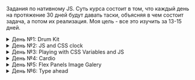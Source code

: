 Задания по нативному JS. Суть курса состоит в том, что каждый день на протяжение 30 дней будут давать таски, объясняя в чем состоит задача, а потом их реализация. Моя цель - все это изучить за 13-15 дней. 

<details> 

<summary>День №1: Drum Kit</summary>

- Работать с аудио (сделать логику для воспроизведение и остановки звуков)
- Научится обращаться к data-key и key-kode => [data-key="${event.keyCode}"]
- Добавить анимацию при клике и отключить его через некоторое время

<img src='./assets/01.PNG'>

</details>


<details>

<summary> День №2: JS and CSS clock </summary>

- Сделать так, чтобы настенные часы, а именно стрелки были направлены на 12 часов дня в CSS
- В Js прописать логику движение часов по часовой стрелке. 

<img src='./assets/02.PNG'>

</details>



<details>
<summary>День №3: Playing with CSS Variables and JS</summary>

- Научиться пользоваться переменными в CSS, и понять как они работают
- Написать логику в JS - для насыщенности, размытости и отступа.

<img src='./assets/03.PNG'>

</details>


<details>
<summary>День №4: Cardio</summary>

- Решение задач по методам массивов: .filter(); .map(); .sort(); .reduce();  .findIndex(); .some(); .every(); .find(). Данные задачи расчитаны на два дня.

- Работа с консолью, узнать пару интересных фитчей: .log(), .warn(), .error(), .table(), .info(), .dir(), .clear(), count()

</details>


<details>
<summary>День №5: Flex Panels Image Galery</summary>

- Необходимо научится (вспомнить) взаимодействовать с флексбоксом
- Изучить псевдоклассы .first-child, а также .last-child
- Необходимо написать логику в JS - для анимации открытие одной (и всех) из картинок

<img src='./assets/04.PNG'>

</details>

<details>
<summary>День №6: Type ahead</summary>

- Запросы на сервер через fetch ... then
- Реализация новых методов: .push(), .match(), replace(), toString(), join(). 
- new RegExp, innerHTML

<img src='./assets/05.PNG'>

</details>

